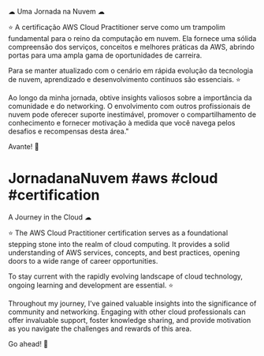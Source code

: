 ☁ Uma Jornada na Nuvem ☁ 

⭐ A certificação AWS Cloud Practitioner serve como um trampolim fundamental para o reino da computação em nuvem. Ela fornece uma sólida compreensão dos serviços, conceitos e melhores práticas da AWS, abrindo portas para uma ampla gama de oportunidades de carreira.

Para se manter atualizado com o cenário em rápida evolução da tecnologia de nuvem, aprendizado e desenvolvimento contínuos são essenciais. ⭐

Ao longo da minha jornada, obtive insights valiosos sobre a importância da comunidade e do networking. O envolvimento com outros profissionais de nuvem pode oferecer suporte inestimável, promover o compartilhamento de conhecimento e fornecer motivação à medida que você navega pelos desafios e recompensas desta área."

Avante! 🚀 

# JornadanaNuvem #aws #cloud #certification

A Journey in the Cloud ☁

⭐ The AWS Cloud Practitioner certification serves as a foundational stepping stone into the realm of cloud computing. It provides a solid understanding of AWS services, concepts, and best practices, opening doors to a wide range of career opportunities.

To stay current with the rapidly evolving landscape of cloud technology, ongoing learning and development are essential. ⭐ 

Throughout my journey, I've gained valuable insights into the significance of community and networking. Engaging with other cloud professionals can offer invaluable support, foster knowledge sharing, and provide motivation as you navigate the challenges and rewards of this area.

Go ahead! 🚀 
